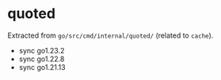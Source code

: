 # quoted

Extracted from `go/src/cmd/internal/quoted/` (related to `cache`).

- sync go1.23.2
- sync go1.22.8
- sync go1.21.13
